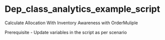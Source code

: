 # Dep_class_analytics_example_script

Calculate Allocation With Inventory Awareness with OrderMuliple

Prerequisite - Update variables in the script as per scenario 
